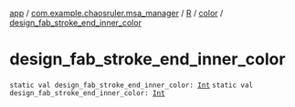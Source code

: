 [app](../../../index.md) / [com.example.chaosruler.msa_manager](../../index.md) / [R](../index.md) / [color](index.md) / [design_fab_stroke_end_inner_color](.)

# design_fab_stroke_end_inner_color

`static val design_fab_stroke_end_inner_color: `[`Int`](https://kotlinlang.org/api/latest/jvm/stdlib/kotlin/-int/index.html)
`static val design_fab_stroke_end_inner_color: `[`Int`](https://kotlinlang.org/api/latest/jvm/stdlib/kotlin/-int/index.html)